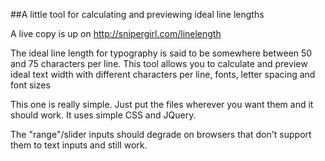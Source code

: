 ##A little tool for calculating and previewing ideal line lengths

A live copy is up on http://snipergirl.com/linelength

The ideal line length for typography is said to be somewhere between 50 and 75 characters per line. This tool allows you to calculate and preview ideal text width with different characters per line, fonts, letter spacing and font sizes

This one is really simple. Just put the files wherever you want them and it should work. It uses simple CSS and JQuery.

The "range"/slider inputs should degrade on browsers that don't support them to text inputs and still work.